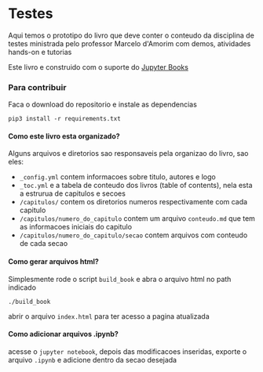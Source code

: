 # Testes


Aqui temos o prototipo do livro que deve conter o conteudo da disciplina de testes ministrada pelo professor Marcelo d'Amorim com demos, atividades hands-on e tutorias

Este livro e construido com o suporte do [Jupyter Books](https://jupyterbook.org)

### Para contribuir

Faca o download do repositorio e instale as dependencias 

`pip3 install -r requirements.txt` 


#### Como este livro esta organizado?
Alguns arquivos e diretorios sao responsaveis pela organizao do livro, sao eles:
- `_config.yml` contem informacoes sobre titulo, autores e logo
- `_toc.yml` e a tabela de conteudo dos livros (table of contents), nela esta a estrurua de capitulos e secoes
- `/capitulos/` contem os diretorios numeros respectivamente com cada capitulo
- `/capitulos/numero_do_capitulo` contem um arquivo `conteudo.md` que tem as informacoes iniciais do capitulo
- `/capitulos/numero_do_capitulo/secao` contem arquivos com conteudo de cada secao

#### Como gerar arquivos html?
Simplesmente rode o script `build_book` e abra o arquivo html no path indicado

```
./build_book
```

abrir o arquivo `index.html` para ter acesso a pagina atualizada

#### Como adicionar arquivos .ipynb?
acesse o `jupyter notebook`, depois das modificacoes inseridas, exporte o arquivo `.ipynb` e adicione dentro da secao desejada

